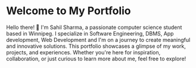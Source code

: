 # Welcome to My Portfolio

Hello there! 👋 I'm Sahil Sharma, a passionate computer science student based in Winnipeg. I specialize in Software Engineering, DBMS, App development, Web Development and I'm on a journey to create meaningful and innovative solutions. This portfolio showcases a glimpse of my work, projects, and experiences. Whether you're here for inspiration, collaboration, or just curious to learn more about me, feel free to explore!

